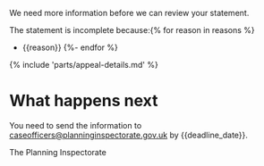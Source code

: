 We need more information before we can review your statement.

The statement is incomplete because:{% for reason in reasons %}
- {{reason}}
{%- endfor %}

{% include 'parts/appeal-details.md' %}

# What happens next

You need to send the information to caseofficers@planninginspectorate.gov.uk by {{deadline_date}}.

The Planning Inspectorate
